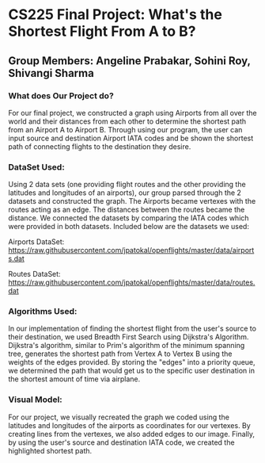 # CS225 Final Project: What's the Shortest Flight From A to B?

## Group Members: Angeline Prabakar, Sohini Roy, Shivangi Sharma 

### What does Our Project do?

For our final project, we constructed a graph using Airports from all over the world and their distances from each other to determine the shortest path from an Airport A to Airport B. Through using our program, the user can input source and destination Airport IATA codes and be shown the shortest path of connecting flights to the destination they desire.

### DataSet Used:

Using 2 data sets (one providing flight routes and the other providing the latitudes and longitudes of an airports), our group parsed through the 2 datasets and constructed the graph. The Airports became vertexes with the routes acting as an edge. The distances between the routes became the distance. We connected the datasets by comparing the IATA codes which were provided in both datasets. Included below are the datasets we used:

Airports DataSet: https://raw.githubusercontent.com/jpatokal/openflights/master/data/airports.dat

Routes DataSet: https://raw.githubusercontent.com/jpatokal/openflights/master/data/routes.dat

### Algorithms Used:

In our implementation of finding the shortest flight from the user's source to their destination, we used Breadth First Search using Dijkstra's Algorithm. Dijkstra's algorithm, similar to Prim's algorithm of the minimum spanning tree, generates the shortest path from Vertex A to Vertex B using the weights of the edges provided. By storing the "edges" into a priority queue, we determined the path that would get us to the specific user destination in the shortest amount of time via airplane.

### Visual Model:

For our project, we visually recreated the graph we coded using the latitudes and longitudes of the airports as coordinates for our vertexes. By creating lines from the vertexes, we also added edges to our image. Finally, by using the user's source and destination IATA code, we created the highlighted shortest path.


